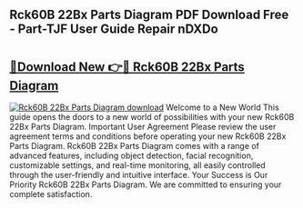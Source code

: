 ## Rck60B 22Bx Parts Diagram PDF Download Free - Part-TJF User Guide Repair nDXDo

# <h2><a href="http://dfhkjo6.blite.top/?on=Rck60B+22Bx+Parts+Diagram">🔗Download New 👉🔴 Rck60B 22Bx Parts Diagram</a></h2>

[![Rck60B 22Bx Parts Diagram download](https://i.imgur.com/lujVjoI.png)](http://dfhkjo6.blite.top/?on=Rck60B+22Bx+Parts+Diagram)
Welcome to a New World This guide opens the doors to a new world of possibilities with your new Rck60B 22Bx Parts Diagram. Important User Agreement Please review the user agreement terms and conditions before operating your new Rck60B 22Bx Parts Diagram. Rck60B 22Bx Parts Diagram comes with a range of advanced features, including object detection, facial recognition, customizable settings, and real-time monitoring, all easily controlled through the user-friendly and intuitive interface. Your Success is Our Priority Rck60B 22Bx Parts Diagram. We are committed to ensuring your complete satisfaction.
